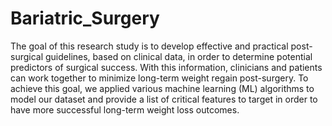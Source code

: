 # Bariatric_Surgery
The goal of this research study is to develop effective and practical post-surgical guidelines, based on clinical data, in order to determine potential predictors of surgical success.  With this information, clinicians and patients can work together to minimize long-term weight regain post-surgery. To achieve this goal, we applied various machine learning (ML) algorithms to model our dataset and provide a list of critical features to target in order to have more successful long-term weight loss outcomes.
